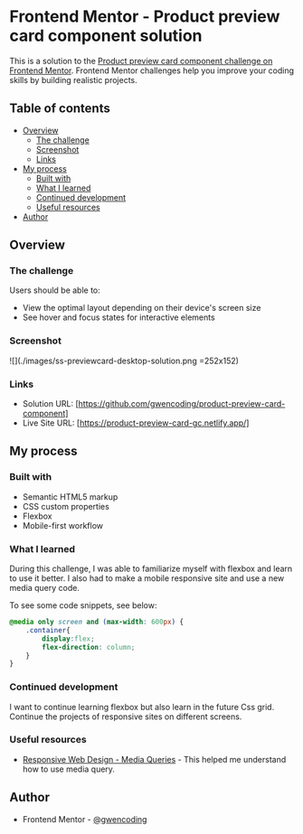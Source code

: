 # Frontend Mentor - Product preview card component solution

This is a solution to the [Product preview card component challenge on Frontend Mentor](https://www.frontendmentor.io/challenges/product-preview-card-component-GO7UmttRfa). Frontend Mentor challenges help you improve your coding skills by building realistic projects. 

## Table of contents

- [Overview](#overview)
  - [The challenge](#the-challenge)
  - [Screenshot](#screenshot)
  - [Links](#links)
- [My process](#my-process)
  - [Built with](#built-with)
  - [What I learned](#what-i-learned)
  - [Continued development](#continued-development)
  - [Useful resources](#useful-resources)
- [Author](#author)

## Overview

### The challenge

Users should be able to:

- View the optimal layout depending on their device's screen size
- See hover and focus states for interactive elements

### Screenshot

![](./images/ss-previewcard-desktop-solution.png =252x152)

### Links

- Solution URL: [https://github.com/gwencoding/product-preview-card-component]
- Live Site URL: [https://product-preview-card-gc.netlify.app/]

## My process

### Built with

- Semantic HTML5 markup
- CSS custom properties
- Flexbox
- Mobile-first workflow

### What I learned

During this challenge, I was able to familiarize myself with flexbox and learn to use it better. I also had to make a mobile responsive site and use a new media query code.

To see some code snippets, see below:

```css
@media only screen and (max-width: 600px) {
    .container{
        display:flex;
        flex-direction: column;
    }
}
```

### Continued development

I want to continue learning flexbox but also learn in the future Css grid. Continue the projects of responsive sites on different screens. 

### Useful resources

- [Responsive Web Design - Media Queries](https://www.w3schools.com/css/css_rwd_mediaqueries.asp) - This helped me understand how to use media query.

## Author

- Frontend Mentor - [@gwencoding](https://www.frontendmentor.io/profile/gwencoding)



